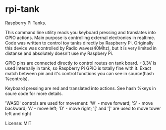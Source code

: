 rpi-tank
========

Raspberry Pi Tanks.

This command line utility reads you keyboard pressing and translates into GPIO actions.
Main purpose is controlling external electronics in realtime.
Code was written to control toy tanks directly by Raspberry Pi.
Originally this device was controlled by Radio waves(40Mhz), but it is very
limited in distanse and absolutely doesn't use my Raspbery Pi.

GPIO pins are connected directly to control routes on tank board.
+3.3V is used internally in tank, so Raspberry Pi GPIO is totally fine with it.
Exact match between pin and it's control functions you can see in source(hash %controls).

Keyboard pressing are red and translated into actions.
See hash %keys in soure code for more details.

'WASD' controls are used for movement:
  'W' - move forward;
  'S' - move backward;
  'A' - move left;
  'D' - move right;
'[' and ']' are used to move tower left and right

License: MIT
